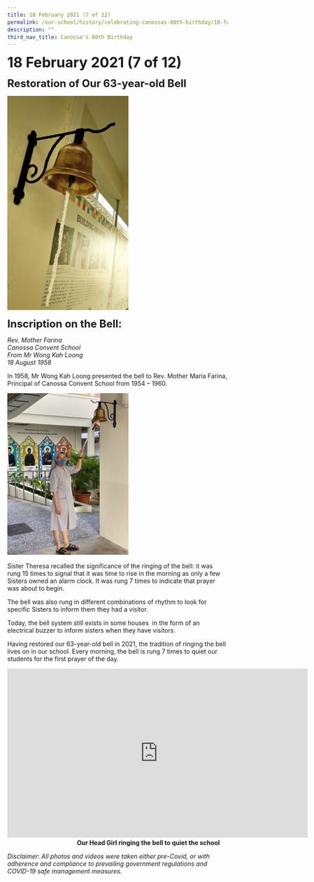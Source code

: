 ```yaml
---
title: 18 February 2021 (7 of 12)
permalink: /our-school/history/celebrating-canossas-80th-birthday/18-february-2021-7-of-12
description: ""
third_nav_title: Canossa's 80th Birthday
---
```

**<font size=6>18 February 2021 (7 of 12)</font>**

**<font size=5>Restoration of Our 63-year-old Bell</font>**

<img src="/images/History/18%20Feb%2021%201.jpg"  
     style="width:55%">


**<font size=5>Inscription on the Bell:</font>**

_Rev. Mother Farina_<br>
_Canossa Convent School_<br>
_From Mr Wong Kah Loong_<br>
_18 August 1958_

  

In 1958, Mr Wong Kah Loong presented the bell to Rev. Mother Maria Farina, Principal of Canossa Convent School from 1954 – 1960.

<img src="/images/History/18%20Feb%2021%202.jpg"  
     style="width:55%">


Sister Theresa recalled the significance of the ringing of the bell: it was rung 15 times to signal that it was time to rise in the morning as only a few Sisters owned an alarm clock. It was rung 7 times to indicate that prayer was about to begin. 

  

The bell was also rung in different combinations of rhythm to look for specific Sisters to inform them they had a visitor. 

  

Today, the bell system still exists in some houses  in the form of an electrical buzzer to inform sisters when they have visitors. 

  

Having restored our 63-year-old bell in 2021, the tradition of ringing the bell lives on in our school. Every morning, the bell is rung 7 times to quiet our students for the first prayer of the day.

<iframe width="687" height="386" src="https://www.youtube.com/embed/CT2Vx3iFAN8" title="Our Head Girl ringing the bell to quiet the school" frameborder="0" allow="accelerometer; autoplay; clipboard-write; encrypted-media; gyroscope; picture-in-picture" allowfullscreen></iframe>

<figcaption> <strong> &nbsp;&nbsp;&nbsp;&nbsp;&nbsp;&nbsp;&nbsp;&nbsp;&nbsp;&nbsp;&nbsp;&nbsp;&nbsp;&nbsp;&nbsp;&nbsp;&nbsp;&nbsp;&nbsp;&nbsp;&nbsp;&nbsp;&nbsp;&nbsp;&nbsp;&nbsp;&nbsp;&nbsp;&nbsp;&nbsp;&nbsp;&nbsp;&nbsp;&nbsp;&nbsp;&nbsp;&nbsp;&nbsp;&nbsp;&nbsp;&nbsp;&nbsp;&nbsp;&nbsp;&nbsp;&nbsp;&nbsp;&nbsp;Our Head Girl ringing the bell to quiet the school </strong> </figcaption>




_Disclaimer: All photos and videos were taken either pre-Covid, or with adherence and compliance to prevailing government regulations and COVID-19 safe management measures._